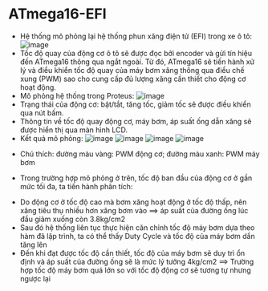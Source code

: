 # ATmega16-EFI
- Hệ thống mô phỏng lại hệ thống phun xăng điện tử (EFI) trong xe ô tô:
![image](https://github.com/user-attachments/assets/1cbf81b9-4f83-4d8f-b29e-02cdb08d9d43)
- Tốc độ quay của động cơ ô tô sẽ được đọc bởi encoder và gửi tín hiệu đến ATmega16 thông qua ngắt ngoài. Từ đó, ATmega16 sẽ tiến hành xử lý và điều khiển tốc độ quay của máy bơm xăng thông qua điều chế xung (PWM) sao cho cung cấp đủ lượng xăng cần thiết cho động cơ hoạt động.
- Mô phỏng hệ thống trong Proteus:
![image](https://github.com/user-attachments/assets/344c4acf-06d6-46e6-8dc5-b07ee812164d)
- Trạng thái của động cơ: bật/tắt, tăng tốc, giảm tốc sẽ được điều khiển qua nút bấm.
- Thông tin về tốc độ quay động cơ, máy bơm, áp suất ống dẫn xăng sẽ được hiển thị qua màn hình LCD.
- Kết quả mô phỏng:
  ![image](https://github.com/user-attachments/assets/0997c25e-8768-4a91-bf00-d17a9d6e9647)
  ![image](https://github.com/user-attachments/assets/40d04560-f506-4c1b-af9f-78c0fc87473b)
  ![image](https://github.com/user-attachments/assets/229cdd14-46bf-4eea-b481-16e9bf561104)
  ![image](https://github.com/user-attachments/assets/a82f8ee5-10ed-40c1-866f-b557ddae8a85)
* Chú thích: đường màu vàng: PWM động cơ; đường màu xanh: PWM máy bơm
- Trong trường hợp mô phỏng ở trên, tốc độ ban đầu của động cơ ở gần mức tối đa, ta tiến hành phân tích:
+ Do động cơ ở tốc độ cao mà bơm xăng hoạt động ở tốc độ thấp, nên xăng tiêu thụ nhiều hơn xăng bơm vào ==> áp suất của đường ống lúc đầu giảm xuống còn 3.8kg/cm2
+ Sau đó hệ thống liên tục thực hiện căn chỉnh tốc độ máy bơm dựa theo hàm đã lập trình, ta có thể thấy Duty Cycle và tốc độ của máy bơm dần tăng lên 
+ Đến khi đạt được tốc độ cần thiết, tốc độ của máy bơm sẽ duy trì ổn định và áp suất của đường ống sẽ là mức lý tưởng 4kg/cm2
==> Trường hợp tốc độ máy bơm quá lớn so với tốc độ động cơ sẽ tương tự nhưng ngược lại






